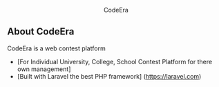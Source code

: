 <p align="center">CodeEra</p>



## About CodeEra

CodeEra is a web contest platform

- [For Individual University, College, School Contest Platform for there own management]
- [Built with Laravel the best PHP framework] (https://laravel.com)
